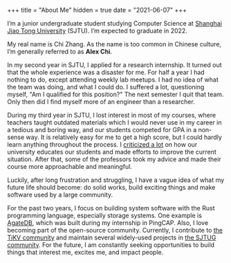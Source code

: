 +++
title = "About Me"
hidden = true
date = "2021-06-07"
+++

I’m a junior undergraduate student studying Computer Science at
[Shanghai Jiao Tong University](http://en.sjtu.edu.cn/) (SJTU).
I’m expected to graduate in 2022.

My real name is Chi Zhang. As the name is too common in Chinese culture, I’m generally
referred to as **Alex Chi**.

In my second year in SJTU, I applied for a research internship.
It turned out that the whole experience was a disaster for me. For half a year
I had nothing to do, except attending weekly lab meetups. I had no idea of what
the team was doing, and what I could do. I suffered a lot, questioning myself,
"Am I qualified for this position?" The next semester I quit that team.
Only then did I find myself more of an engineer than a researcher.

During my third year in SJTU, I lost interest in most of my courses, where teachers
taught outdated materials which I would never use in my career in a tedious and boring
way, and our students competed for GPA in a non-sense way. It is relatively easy for
me to get a high score, but I could hardly learn anything throughout the process.
I [criticized a lot](https://zhuanlan.zhihu.com/p/345269981) on how our university
educates our students and made efforts to improve the current situation.
After that, some of the professors took my advice and made their course more
approachable and meaningful.

Luckily, after long frustration and struggling, I have a vague idea of what my future
life should become: do solid works, build exciting things and make software used
by a large community.

For the past two years, I focus on building system software with the Rust programming
language, especially storage systems. One example is [AgateDB](https://github.com/tikv/agatedb),
which was built during my internship in PingCAP. Also, I love becoming part of the open-source
community. Currently, I contribute to [the TiKV community](https://tikv.org)
and maintain several widely-used projects in [the SJTUG community](https://github.com/sjtug).
For the future, I am constantly seeking opportunities to build things that interest me,
excites me, and impact people.

